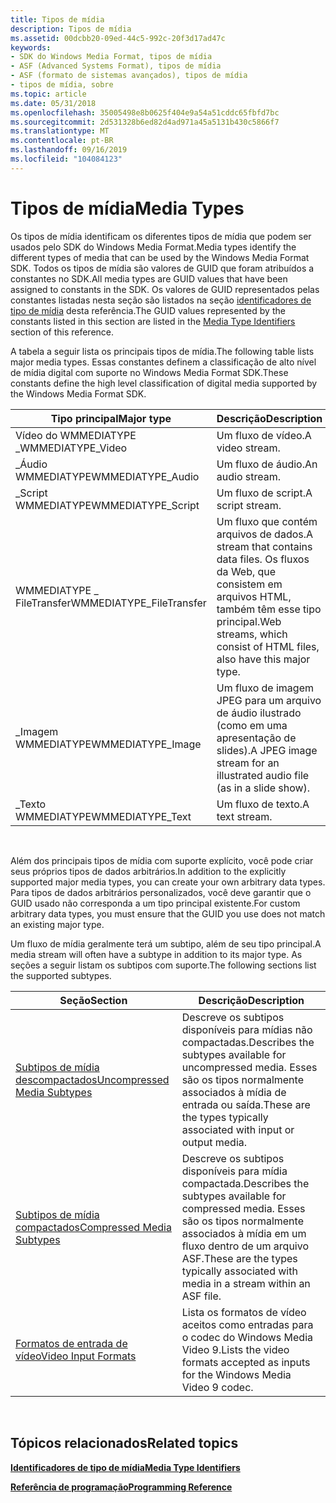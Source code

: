 ```yaml
---
title: Tipos de mídia
description: Tipos de mídia
ms.assetid: 00dcbb20-09ed-44c5-992c-20f3d17ad47c
keywords:
- SDK do Windows Media Format, tipos de mídia
- ASF (Advanced Systems Format), tipos de mídia
- ASF (formato de sistemas avançados), tipos de mídia
- tipos de mídia, sobre
ms.topic: article
ms.date: 05/31/2018
ms.openlocfilehash: 35005498e8b0625f404e9a54a51cddc65fbfd7bc
ms.sourcegitcommit: 2d531328b6ed82d4ad971a45a5131b430c5866f7
ms.translationtype: MT
ms.contentlocale: pt-BR
ms.lasthandoff: 09/16/2019
ms.locfileid: "104084123"
---
```

# <a name="media-types"></a><span data-ttu-id="9c142-107">Tipos de mídia</span><span class="sxs-lookup"><span data-stu-id="9c142-107">Media Types</span></span>

<span data-ttu-id="9c142-108">Os tipos de mídia identificam os diferentes tipos de mídia que podem ser usados pelo SDK do Windows Media Format.</span><span class="sxs-lookup"><span data-stu-id="9c142-108">Media types identify the different types of media that can be used by the Windows Media Format SDK.</span></span> <span data-ttu-id="9c142-109">Todos os tipos de mídia são valores de GUID que foram atribuídos a constantes no SDK.</span><span class="sxs-lookup"><span data-stu-id="9c142-109">All media types are GUID values that have been assigned to constants in the SDK.</span></span> <span data-ttu-id="9c142-110">Os valores de GUID representados pelas constantes listadas nesta seção são listados na seção [identificadores de tipo de mídia](media-type-identifiers.md) desta referência.</span><span class="sxs-lookup"><span data-stu-id="9c142-110">The GUID values represented by the constants listed in this section are listed in the [Media Type Identifiers](media-type-identifiers.md) section of this reference.</span></span>

<span data-ttu-id="9c142-111">A tabela a seguir lista os principais tipos de mídia.</span><span class="sxs-lookup"><span data-stu-id="9c142-111">The following table lists major media types.</span></span> <span data-ttu-id="9c142-112">Essas constantes definem a classificação de alto nível de mídia digital com suporte no Windows Media Format SDK.</span><span class="sxs-lookup"><span data-stu-id="9c142-112">These constants define the high level classification of digital media supported by the Windows Media Format SDK.</span></span>



| <span data-ttu-id="9c142-113">Tipo principal</span><span class="sxs-lookup"><span data-stu-id="9c142-113">Major type</span></span>                | <span data-ttu-id="9c142-114">Descrição</span><span class="sxs-lookup"><span data-stu-id="9c142-114">Description</span></span>                                                                                             |
|---------------------------|---------------------------------------------------------------------------------------------------------|
| <span data-ttu-id="9c142-115">Vídeo do WMMEDIATYPE \_</span><span class="sxs-lookup"><span data-stu-id="9c142-115">WMMEDIATYPE\_Video</span></span>        | <span data-ttu-id="9c142-116">Um fluxo de vídeo.</span><span class="sxs-lookup"><span data-stu-id="9c142-116">A video stream.</span></span>                                                                                         |
| <span data-ttu-id="9c142-117">\_Áudio WMMEDIATYPE</span><span class="sxs-lookup"><span data-stu-id="9c142-117">WMMEDIATYPE\_Audio</span></span>        | <span data-ttu-id="9c142-118">Um fluxo de áudio.</span><span class="sxs-lookup"><span data-stu-id="9c142-118">An audio stream.</span></span>                                                                                        |
| <span data-ttu-id="9c142-119">\_Script WMMEDIATYPE</span><span class="sxs-lookup"><span data-stu-id="9c142-119">WMMEDIATYPE\_Script</span></span>       | <span data-ttu-id="9c142-120">Um fluxo de script.</span><span class="sxs-lookup"><span data-stu-id="9c142-120">A script stream.</span></span>                                                                                        |
| <span data-ttu-id="9c142-121">WMMEDIATYPE \_ FileTransfer</span><span class="sxs-lookup"><span data-stu-id="9c142-121">WMMEDIATYPE\_FileTransfer</span></span> | <span data-ttu-id="9c142-122">Um fluxo que contém arquivos de dados.</span><span class="sxs-lookup"><span data-stu-id="9c142-122">A stream that contains data files.</span></span> <span data-ttu-id="9c142-123">Os fluxos da Web, que consistem em arquivos HTML, também têm esse tipo principal.</span><span class="sxs-lookup"><span data-stu-id="9c142-123">Web streams, which consist of HTML files, also have this major type.</span></span> |
| <span data-ttu-id="9c142-124">\_Imagem WMMEDIATYPE</span><span class="sxs-lookup"><span data-stu-id="9c142-124">WMMEDIATYPE\_Image</span></span>        | <span data-ttu-id="9c142-125">Um fluxo de imagem JPEG para um arquivo de áudio ilustrado (como em uma apresentação de slides).</span><span class="sxs-lookup"><span data-stu-id="9c142-125">A JPEG image stream for an illustrated audio file (as in a slide show).</span></span>                                 |
| <span data-ttu-id="9c142-126">\_Texto WMMEDIATYPE</span><span class="sxs-lookup"><span data-stu-id="9c142-126">WMMEDIATYPE\_Text</span></span>         | <span data-ttu-id="9c142-127">Um fluxo de texto.</span><span class="sxs-lookup"><span data-stu-id="9c142-127">A text stream.</span></span>                                                                                          |



 

<span data-ttu-id="9c142-128">Além dos principais tipos de mídia com suporte explícito, você pode criar seus próprios tipos de dados arbitrários.</span><span class="sxs-lookup"><span data-stu-id="9c142-128">In addition to the explicitly supported major media types, you can create your own arbitrary data types.</span></span> <span data-ttu-id="9c142-129">Para tipos de dados arbitrários personalizados, você deve garantir que o GUID usado não corresponda a um tipo principal existente.</span><span class="sxs-lookup"><span data-stu-id="9c142-129">For custom arbitrary data types, you must ensure that the GUID you use does not match an existing major type.</span></span>

<span data-ttu-id="9c142-130">Um fluxo de mídia geralmente terá um subtipo, além de seu tipo principal.</span><span class="sxs-lookup"><span data-stu-id="9c142-130">A media stream will often have a subtype in addition to its major type.</span></span> <span data-ttu-id="9c142-131">As seções a seguir listam os subtipos com suporte.</span><span class="sxs-lookup"><span data-stu-id="9c142-131">The following sections list the supported subtypes.</span></span>



| <span data-ttu-id="9c142-132">Seção</span><span class="sxs-lookup"><span data-stu-id="9c142-132">Section</span></span>                                                        | <span data-ttu-id="9c142-133">Descrição</span><span class="sxs-lookup"><span data-stu-id="9c142-133">Description</span></span>                                                                                                                                |
|----------------------------------------------------------------|--------------------------------------------------------------------------------------------------------------------------------------------|
| [<span data-ttu-id="9c142-134">Subtipos de mídia descompactados</span><span class="sxs-lookup"><span data-stu-id="9c142-134">Uncompressed Media Subtypes</span></span>](uncompressed-media-subtypes.md) | <span data-ttu-id="9c142-135">Descreve os subtipos disponíveis para mídias não compactadas.</span><span class="sxs-lookup"><span data-stu-id="9c142-135">Describes the subtypes available for uncompressed media.</span></span> <span data-ttu-id="9c142-136">Esses são os tipos normalmente associados à mídia de entrada ou saída.</span><span class="sxs-lookup"><span data-stu-id="9c142-136">These are the types typically associated with input or output media.</span></span>              |
| [<span data-ttu-id="9c142-137">Subtipos de mídia compactados</span><span class="sxs-lookup"><span data-stu-id="9c142-137">Compressed Media Subtypes</span></span>](compressed-media-subtypes.md)     | <span data-ttu-id="9c142-138">Descreve os subtipos disponíveis para mídia compactada.</span><span class="sxs-lookup"><span data-stu-id="9c142-138">Describes the subtypes available for compressed media.</span></span> <span data-ttu-id="9c142-139">Esses são os tipos normalmente associados à mídia em um fluxo dentro de um arquivo ASF.</span><span class="sxs-lookup"><span data-stu-id="9c142-139">These are the types typically associated with media in a stream within an ASF file.</span></span> |
| [<span data-ttu-id="9c142-140">Formatos de entrada de vídeo</span><span class="sxs-lookup"><span data-stu-id="9c142-140">Video Input Formats</span></span>](video-input-formats.md)                 | <span data-ttu-id="9c142-141">Lista os formatos de vídeo aceitos como entradas para o codec do Windows Media Video 9.</span><span class="sxs-lookup"><span data-stu-id="9c142-141">Lists the video formats accepted as inputs for the Windows Media Video 9 codec.</span></span>                                                            |



 

## <a name="related-topics"></a><span data-ttu-id="9c142-142">Tópicos relacionados</span><span class="sxs-lookup"><span data-stu-id="9c142-142">Related topics</span></span>

<dl> <dt>

[<span data-ttu-id="9c142-143">**Identificadores de tipo de mídia**</span><span class="sxs-lookup"><span data-stu-id="9c142-143">**Media Type Identifiers**</span></span>](media-type-identifiers.md)
</dt> <dt>

[<span data-ttu-id="9c142-144">**Referência de programação**</span><span class="sxs-lookup"><span data-stu-id="9c142-144">**Programming Reference**</span></span>](programming-reference.md)
</dt> </dl>

 

 




